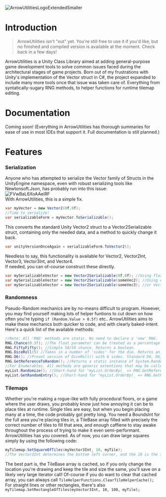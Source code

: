 ![ArrowUtilitiesLogoExtendedSmaller](https://user-images.githubusercontent.com/26573464/175208419-2e73cbe8-0b4b-4887-8505-e5ed9e9145fc.png) 
# Introduction
> ArrowUtilities isn't "out" yet. You're still free to use it if you'd like, but no finished and compiled version is available at the moment. Check back in a few days!

ArrowUtilities is a Unity Class Library aimed at adding general-purpose game development tools to solve common issues faced during the architectural stages of game projects. Born out of my frustrations with Unity's implementation of the Vector struct in C#, the project expanded to include many more tools once that issue was taken care of. Everything from syntatically-sugary RNG methods, to helper functions for runtime tilemap editing. 
# Documentation
Coming soon! (Everything in ArrowUtilities has thorough summaries for ease of use in most IDEs that support it. Full documentation is still planned.)
# Features
### Serialization
Anyone who has attempted to serialize the Vector family of Structs in the UnityEngine namespace, even with robust serializing tools like Newtonsoft.Json, has probably run into this issue: <br/> ![FVwBaL6XoAAeiRF](https://user-images.githubusercontent.com/26573464/175223683-25b21efd-63b3-4e68-a642-87ad454b4adc.png)
 <br/>With ArrowUtilities, this is a simple fix. 
```C#
var myVector = new Vector2(0f,0f);
//Time to serialize!
var serializableForm = myVector.ToSerializable();
```
This converts the standard Unity Vector2 struct to a Vector2Serializable struct, containing only the needed data, and a method to quickly change it back.
```C#
var unityVersionOnceAgain = serializableForm.ToVector2();
```
Needless to say, this functionality is available for Vector2, Vector2Int, Vector3, Vector3Int, and Vector4.<br/>
If needed, you can of-course construct these directly.
```C#
var mySerializableVector = new Vector2Serializable(0f,0f); //Using floats
var mySerializableVector = new Vector2Serializable(someVec2); //Using existing Vector2.
var mySerializableVector = new Vector2Serializable(someVec3); //or Vector3. Loses z property, but still available.
```
### Randomness
Pseudo-Random mechanics are by no-means difficult to program. However, you may find yourself making lots of helper funtions to cut down on how often you're typing `if (Random.Value > 0.5f)` etc.. ArrowUtilities aims to make these mechanics both quicker to code, and with clearly baked-intent. Here's a quick list of the available methods:
```C#
//Note: All 'RNG' methods are static. No need to declare a 'new' RNG.
RNG.Chance(0.3f); //The float parameter can be treated as a percentage chance. 0.3f is 30% chance, etc.. Returns a boolean. 
RNG.FiftyFifty(); //Simple 50/50 chance. Returns a boolean. 
RNG.DiceRoll(5) //Takes in a number of 'sides' for the die. Returns an int from 1 to the number of sides.
RNG.D6(); //Preset version of DiceRoll() with 6 sides. Standard D4, D6, D10, D12, and D20 are all implemented. 
RNG.GetReferenceToRandom(); //Returns a static instance of System.Random, instantiated the first time you call it. 
//For Enumerables. All methods are generic extentions that may be called directly using the dot operator.
myList.Randomize(); //Short-hand for "myList.OrderBy(_ => RNG.GetReferenceToRandom.Next());"
myList.GetRandomEntry(); //Short-hand for "myList.OrderBy(_ => RNG.GetReferenceToRandom().Next()).First()"
```
### Tilemaps
Whether you're making a rogue-like with fully procedural floors, or a game where the user draws, you probably know just how annoying it can be to place tiles at runtime. Single tiles are easy, but when you begin placing many at a time, the code probably got pretty long. You need a BoundsInt for the full area you're placing tiles in, a TileBase array filled with precisely the correct number of tiles to fill that area, and enough caffiene to stay awake throughout the process of trying to make it even semi-performant. <br/>
ArrowUtilities has you covered. As of now, you can draw large squares simply by using the following code:
```C#
myTilemap.SetSquareOfTiles(myVector3Int, 10, myTile); 
//The Vector3Int determines the bottom left corner, and the 10 is the size-per-side.
```
The best part is, the TileBase array is cached, so if you only change the location you're drawing and keep the tile and size the same, you'll save on a likely very large iterator call! Of-course if you do want to clear that cached array, you can always call `TileHelperFunctions.ClearTileHelperCache();` <br/>
For straight lines or other rectangles, there's also `myTilemap.SetRectangleOfTiles(myVector3Int, 10, 100, myTile);`

